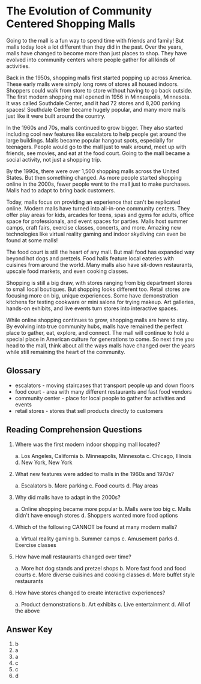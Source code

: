 # The Evolution of Community Centered Shopping Malls

Going to the mall is a fun way to spend time with friends and family! But malls today look a lot different than they did in the past. Over the years, malls have changed to become more than just places to shop. They have evolved into community centers where people gather for all kinds of activities.

Back in the 1950s, shopping malls first started popping up across America. These early malls were simply long rows of stores all housed indoors. Shoppers could walk from store to store without having to go back outside. The first modern shopping mall opened in 1956 in Minneapolis, Minnesota. It was called Southdale Center, and it had 72 stores and 8,200 parking spaces! Southdale Center became hugely popular, and many more malls just like it were built around the country.

In the 1960s and 70s, malls continued to grow bigger. They also started including cool new features like escalators to help people get around the large buildings. Malls became popular hangout spots, especially for teenagers. People would go to the mall just to walk around, meet up with friends, see movies, and eat at the food court. Going to the mall became a social activity, not just a shopping trip.

By the 1990s, there were over 1,500 shopping malls across the United States. But then something changed. As more people started shopping online in the 2000s, fewer people went to the mall just to make purchases. Malls had to adapt to bring back customers.

Today, malls focus on providing an experience that can't be replicated online. Modern malls have turned into all-in-one community centers. They offer play areas for kids, arcades for teens, spas and gyms for adults, office space for professionals, and event spaces for parties. Malls host summer camps, craft fairs, exercise classes, concerts, and more. Amazing new technologies like virtual reality gaming and indoor skydiving can even be found at some malls!

The food court is still the heart of any mall. But mall food has expanded way beyond hot dogs and pretzels. Food halls feature local eateries with cuisines from around the world. Many malls also have sit-down restaurants, upscale food markets, and even cooking classes.

Shopping is still a big draw, with stores ranging from big department stores to small local boutiques. But shopping looks different too. Retail stores are focusing more on big, unique experiences. Some have demonstration kitchens for testing cookware or mini salons for trying makeup. Art galleries, hands-on exhibits, and live events turn stores into interactive spaces.

While online shopping continues to grow, shopping malls are here to stay. By evolving into true community hubs, malls have remained the perfect place to gather, eat, explore, and connect. The mall will continue to hold a special place in American culture for generations to come. So next time you head to the mall, think about all the ways malls have changed over the years while still remaining the heart of the community.

## Glossary

- escalators - moving staircases that transport people up and down floors
- food court - area with many different restaurants and fast food vendors
- community center - place for local people to gather for activities and events
- retail stores - stores that sell products directly to customers

## Reading Comprehension Questions

1. Where was the first modern indoor shopping mall located?

   a. Los Angeles, California
   b. Minneapolis, Minnesota
   c. Chicago, Illinois
   d. New York, New York

2. What new features were added to malls in the 1960s and 1970s?

   a. Escalators
   b. More parking
   c. Food courts
   d. Play areas

3. Why did malls have to adapt in the 2000s?

   a. Online shopping became more popular
   b. Malls were too big
   c. Malls didn't have enough stores
   d. Shoppers wanted more food options

4. Which of the following CANNOT be found at many modern malls?

   a. Virtual reality gaming
   b. Summer camps
   c. Amusement parks
   d. Exercise classes

5. How have mall restaurants changed over time?

   a. More hot dog stands and pretzel shops
   b. More fast food and food courts
   c. More diverse cuisines and cooking classes
   d. More buffet style restaurants

6. How have stores changed to create interactive experiences?

   a. Product demonstrations
   b. Art exhibits
   c. Live entertainment
   d. All of the above

## Answer Key

1. b
2. a
3. a
4. c
5. c
6. d
